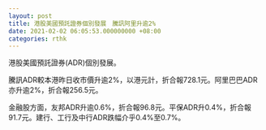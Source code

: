 ```yaml
---
layout: post
title: 港股美國預託證券個別發展　騰訊阿里升逾2%
date: 2021-02-02 06:05:53.000000000 +08:00
categories: rthk
---
```


港股美國預託證券(ADR)個別發展。

騰訊ADR較本港昨日收市價升逾2%，以港元計，折合報728.1元。阿里巴巴ADR亦升逾2%，折合報256.5元。

金融股方面，友邦ADR升逾0.6%，折合報96.8元。平保ADR升0.4%，折合報91.7元。建行、工行及中行ADR跌幅介乎0.4%至0.7%。
